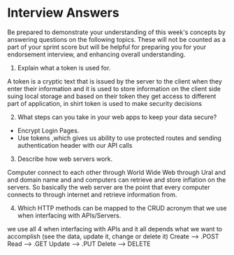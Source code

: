 # Interview Answers
Be prepared to demonstrate your understanding of this week's concepts by answering questions on the following topics. These will not be counted as a part of your sprint score but will be helpful for preparing you for your endorsement interview, and enhancing overall understanding.


1. Explain what a token is used for.

A token is a cryptic text that is issued by the server to the client when they enter their information and it is  used to store information on the client side suing local storage and based on their token they get access to different part of application, in shirt token is used to make security decisions


2. What steps can you take in your web apps to keep your data secure?

* Encrypt Login Pages.
* Use tokens ,which gives us ability to use  protected routes and sending authentication header with our API calls

3. Describe how web servers work.

 Computer connect to each other through World Wide Web through Ural and and domain name and and computers can retrieve and store inflation on the servers. So basically the web server are the point that every computer connects to through internet and retrieve information from.

4. Which HTTP methods can be mapped to the CRUD acronym that we use when interfacing with APIs/Servers.

we use all 4 when interfacing with APIs and it all depends what we want to accomplish (see the data, update it, change or delete it)
Create —> .POST  
Read  —> .GET
Update —> .PUT
Delete —> DELETE